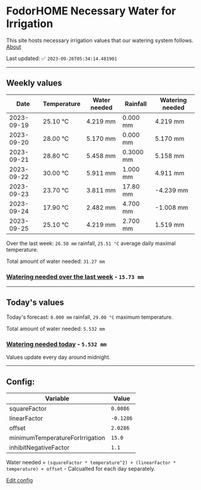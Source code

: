 # FodorHOME Necessary Water for Irrigation

This site hosts necessary irrigation values that our watering system follows. [About](https://github.com/redyau/irrigation)

Last updated: ✅ `2023-09-26T05:34:14.481901`

---

## Weekly values

| Date | Temperature | Water needed | Rainfall | Watering needed |
|-----|-----|-----|-----|-----|
| 2023-09-19 | 25.10 °C | 4.219 mm | 0.000 mm | 4.219 mm |
| 2023-09-20 | 28.00 °C | 5.170 mm | 0.000 mm | 5.170 mm |
| 2023-09-21 | 28.80 °C | 5.458 mm | 0.3000 mm | 5.158 mm |
| 2023-09-22 | 30.00 °C | 5.911 mm | 1.000 mm | 4.911 mm |
| 2023-09-23 | 23.70 °C | 3.811 mm | 17.80 mm | -4.239 mm |
| 2023-09-24 | 17.90 °C | 2.482 mm | 4.700 mm | -1.008 mm |
| 2023-09-25 | 25.10 °C | 4.219 mm | 2.700 mm | 1.519 mm |


Over the last week: `26.50 mm` rainfall, `25.51 °C` average daily maximal temperature.

Total amount of water needed: `31.27 mm`

### [Watering needed over the last week](lastweek.txt) - `15.73 mm`

---

## Today's values

Today's forecast: `0.000 mm` rainfall, `29.00 °C` maximum temperature.

Total amount of water needed: `5.532 mm`

### [Watering needed today](today.txt) - `5.532 mm`

Values update every day around midnight.

---

## Config:

| Variable | Value |
|-----|-----|
| squareFactor | `0.0086` |
| linearFactor | `-0.1286` |
| offset | `2.0286` |
| minimumTemperatureForIrrigation | `15.0` |
| inhibitNegativeFactor | `1.1` |

Water needed = `(squareFactor * temperature^2) + (linearFactor * temperature) + offset` - Calcualted for each day separately.

[Edit config](https://github.com/RedyAu/irrigation/edit/main/config.json)
